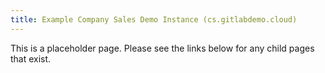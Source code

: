 ```yaml
---
title: Example Company Sales Demo Instance (cs.gitlabdemo.cloud)
---
```


This is a placeholder page. Please see the links below for any child pages that exist.
